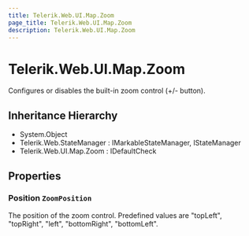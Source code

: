 ```yaml
---
title: Telerik.Web.UI.Map.Zoom
page_title: Telerik.Web.UI.Map.Zoom
description: Telerik.Web.UI.Map.Zoom
---
```


# Telerik.Web.UI.Map.Zoom

Configures or disables the built-in zoom control (+/- button).

## Inheritance Hierarchy

* System.Object
* Telerik.Web.StateManager : IMarkableStateManager, IStateManager
* Telerik.Web.UI.Map.Zoom : IDefaultCheck

## Properties

###  Position `ZoomPosition`

The position of the zoom control. Predefined values are "topLeft", "topRight", "left", "bottomRight", "bottomLeft".

